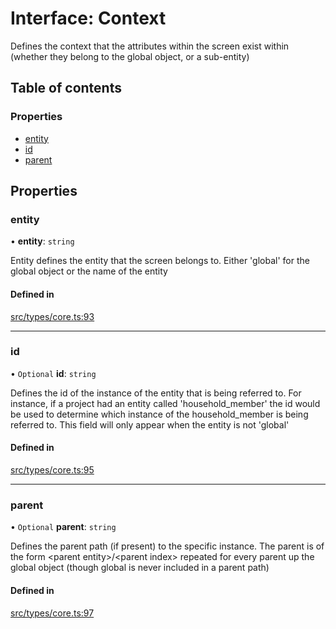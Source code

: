 # Interface: Context

Defines the context that the attributes within the screen exist within (whether they belong to the global object, or a sub-entity)

## Table of contents

### Properties

- [entity](../wiki/Context#entity)
- [id](../wiki/Context#id)
- [parent](../wiki/Context#parent)

## Properties

### entity

• **entity**: `string`

Entity defines the entity that the screen belongs to. Either 'global' for the global object or the name of the entity

#### Defined in

[src/types/core.ts:93](https://github.com/decisively-io/interview-sdk/blob/d46fabdc06b3374be895c52fe9624c00f5646b37/src/types/core.ts#L93)

___

### id

• `Optional` **id**: `string`

Defines the id of the instance of the entity that is being referred to. For instance, if a project had an entity called 'household_member' the id would be used to determine which instance of the household_member is being referred to. This field will only appear when the entity is not 'global'

#### Defined in

[src/types/core.ts:95](https://github.com/decisively-io/interview-sdk/blob/d46fabdc06b3374be895c52fe9624c00f5646b37/src/types/core.ts#L95)

___

### parent

• `Optional` **parent**: `string`

Defines the parent path (if present) to the specific instance. The parent is of the form \<parent entity\>/\<parent index\> repeated for every parent up the global object (though global is never included in a parent path)

#### Defined in

[src/types/core.ts:97](https://github.com/decisively-io/interview-sdk/blob/d46fabdc06b3374be895c52fe9624c00f5646b37/src/types/core.ts#L97)
